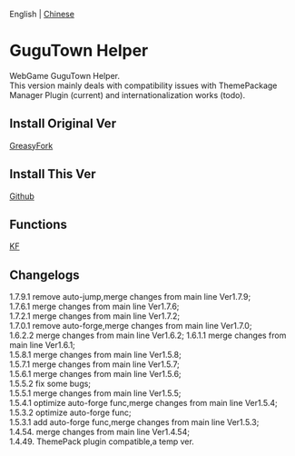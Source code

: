 English | [Chinese](README_zh.md)   
# GuguTown Helper
WebGame GuguTown Helper.    
This version mainly deals with compatibility issues with ThemePackage Manager Plugin (current) and internationalization works (todo).

## Install Original Ver 
[GreasyFork](https://greasyfork.org/scripts/445173) 

## Install This Ver 
[Github](https://github.com/HazukiKaguya/GuguTownDAQ_Reforged/raw/main/GuguTownDAQ_Reforged.user.js) 

## Functions
[KF](https://kf.miaola.work/read.php?tid=913532&sf=9ac)

## Changelogs
1.7.9.1 remove auto-jump,merge changes from main line Ver1.7.9;    
1.7.6.1 merge changes from main line Ver1.7.6;    
1.7.2.1 merge changes from main line Ver1.7.2;    
1.7.0.1 remove auto-forge,merge changes from main line Ver1.7.0;    
1.6.2.2 merge changes from main line Ver1.6.2;
1.6.1.1 merge changes from main line Ver1.6.1;   
1.5.8.1 merge changes from main line Ver1.5.8;   
1.5.7.1 merge changes from main line Ver1.5.7;   
1.5.6.1 merge changes from main line Ver1.5.6;   
1.5.5.2 fix some bugs;   
1.5.5.1 merge changes from main line Ver1.5.5;   
1.5.4.1 optimize auto-forge func,merge changes from main line Ver1.5.4;   
1.5.3.2 optimize auto-forge func;    
1.5.3.1 add auto-forge func,merge changes from main line Ver1.5.3;    
1.4.54. merge changes from main line Ver1.4.54;    
1.4.49. ThemePack plugin compatible,a temp ver.
